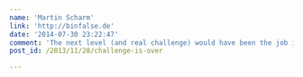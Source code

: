 ```yaml
---
name: 'Martin Scharm'
link: 'http://binfalse.de'
date: '2014-07-30 23:22:47'
comment: 'The next level (and real challenge) would have been the job in our group. :D'
post_id: /2013/11/28/challenge-is-over

---
```



